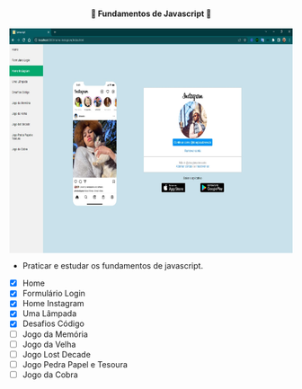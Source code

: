 <h4 align="center"> 
	🚧 Fundamentos de Javascript 🚀
</h4>

<p align="center" style="display: flex; align-items: flex-start; justify-content: center;">
  <img alt="versão 1 do projeto" title="#Fundamentos-de-Javascript" src="./.github/menu-responsive.jpg" height="400px">
</p>  

- Praticar e estudar os fundamentos de javascript.

- [x] Home
- [x] Formulário Login
- [x] Home Instagram
- [x] Uma Lâmpada
- [x] Desafios Código
- [ ] Jogo da Memória
- [ ] Jogo da Velha
- [ ] Jogo Lost Decade
- [ ] Jogo Pedra Papel e Tesoura
- [ ] Jogo da Cobra 
